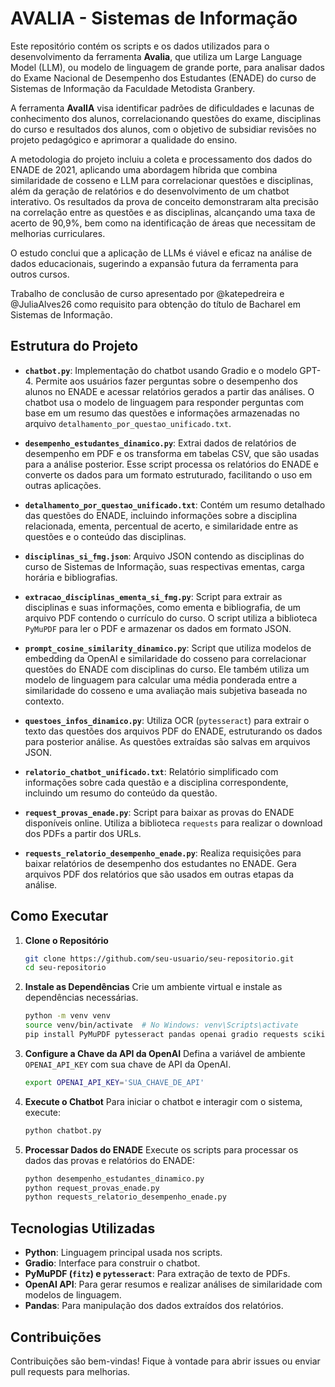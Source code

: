 # AVALIA - Sistemas de Informação

Este repositório contém os scripts e os dados utilizados para o desenvolvimento da ferramenta **Avalia**, que utiliza um Large Language Model (LLM), ou modelo de linguagem de grande porte, para analisar dados do Exame Nacional de Desempenho dos Estudantes (ENADE) do curso de Sistemas de Informação da Faculdade Metodista Granbery. 

A ferramenta **AvalIA** visa identificar padrões de dificuldades e lacunas de conhecimento dos alunos, correlacionando questões do exame, disciplinas do curso e resultados dos alunos, com o objetivo de subsidiar revisões no projeto pedagógico e aprimorar a qualidade do ensino. 

A metodologia do projeto incluiu a coleta e processamento dos dados do ENADE de 2021, aplicando uma abordagem híbrida que combina similaridade de cosseno e LLM para correlacionar questões e disciplinas, além da geração de relatórios e do desenvolvimento de um chatbot interativo. Os resultados da prova de conceito demonstraram alta precisão na correlação entre as questões e as disciplinas, alcançando uma taxa de acerto de 90,9%, bem como na identificação de áreas que necessitam de melhorias curriculares. 

O estudo conclui que a aplicação de LLMs é viável e eficaz na análise de dados educacionais, sugerindo a expansão futura da ferramenta para outros cursos.

Trabalho de conclusão de curso apresentado por @katepedreira e @JuliaAlves26 como requisito para obtenção do título de Bacharel em Sistemas de Informação.

## Estrutura do Projeto

- **`chatbot.py`**: Implementação do chatbot usando Gradio e o modelo GPT-4. Permite aos usuários fazer perguntas sobre o desempenho dos alunos no ENADE e acessar relatórios gerados a partir das análises. O chatbot usa o modelo de linguagem para responder perguntas com base em um resumo das questões e informações armazenadas no arquivo `detalhamento_por_questao_unificado.txt`.

- **`desempenho_estudantes_dinamico.py`**: Extrai dados de relatórios de desempenho em PDF e os transforma em tabelas CSV, que são usadas para a análise posterior. Esse script processa os relatórios do ENADE e converte os dados para um formato estruturado, facilitando o uso em outras aplicações.

- **`detalhamento_por_questao_unificado.txt`**: Contém um resumo detalhado das questões do ENADE, incluindo informações sobre a disciplina relacionada, ementa, percentual de acerto, e similaridade entre as questões e o conteúdo das disciplinas.

- **`disciplinas_si_fmg.json`**: Arquivo JSON contendo as disciplinas do curso de Sistemas de Informação, suas respectivas ementas, carga horária e bibliografias.

- **`extracao_disciplinas_ementa_si_fmg.py`**: Script para extrair as disciplinas e suas informações, como ementa e bibliografia, de um arquivo PDF contendo o currículo do curso. O script utiliza a biblioteca `PyMuPDF` para ler o PDF e armazenar os dados em formato JSON.

- **`prompt_cosine_similarity_dinamico.py`**: Script que utiliza modelos de embedding da OpenAI e similaridade do cosseno para correlacionar questões do ENADE com disciplinas do curso. Ele também utiliza um modelo de linguagem para calcular uma média ponderada entre a similaridade do cosseno e uma avaliação mais subjetiva baseada no contexto.

- **`questoes_infos_dinamico.py`**: Utiliza OCR (`pytesseract`) para extrair o texto das questões dos arquivos PDF do ENADE, estruturando os dados para posterior análise. As questões extraídas são salvas em arquivos JSON.

- **`relatorio_chatbot_unificado.txt`**: Relatório simplificado com informações sobre cada questão e a disciplina correspondente, incluindo um resumo do conteúdo da questão.

- **`request_provas_enade.py`**: Script para baixar as provas do ENADE disponíveis online. Utiliza a biblioteca `requests` para realizar o download dos PDFs a partir dos URLs.

- **`requests_relatorio_desempenho_enade.py`**: Realiza requisições para baixar relatórios de desempenho dos estudantes no ENADE. Gera arquivos PDF dos relatórios que são usados em outras etapas da análise.

## Como Executar

1. **Clone o Repositório**
   ```bash
   git clone https://github.com/seu-usuario/seu-repositorio.git
   cd seu-repositorio
   ```

2. **Instale as Dependências**
   Crie um ambiente virtual e instale as dependências necessárias.
   ```bash
   python -m venv venv
   source venv/bin/activate  # No Windows: venv\Scripts\activate
   pip install PyMuPDF pytesseract pandas openai gradio requests scikit-learn
   ```

3. **Configure a Chave da API da OpenAI**
   Defina a variável de ambiente `OPENAI_API_KEY` com sua chave de API da OpenAI.
   ```bash
   export OPENAI_API_KEY='SUA_CHAVE_DE_API'
   ```

4. **Execute o Chatbot**
   Para iniciar o chatbot e interagir com o sistema, execute:
   ```bash
   python chatbot.py
   ```

5. **Processar Dados do ENADE**
   Execute os scripts para processar os dados das provas e relatórios do ENADE:
   ```bash
   python desempenho_estudantes_dinamico.py
   python request_provas_enade.py
   python requests_relatorio_desempenho_enade.py
   ```

## Tecnologias Utilizadas

- **Python**: Linguagem principal usada nos scripts.
- **Gradio**: Interface para construir o chatbot.
- **PyMuPDF (`fitz`) e `pytesseract`**: Para extração de texto de PDFs.
- **OpenAI API**: Para gerar resumos e realizar análises de similaridade com modelos de linguagem.
- **Pandas**: Para manipulação dos dados extraídos dos relatórios.

## Contribuições

Contribuições são bem-vindas! Fique à vontade para abrir issues ou enviar pull requests para melhorias.

